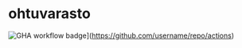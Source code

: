 # ohtuvarasto

![GHA workflow badge](https://github.com/l-antti/ohtuvarasto/workflows/CI/badge.svg)](https://github.com/username/repo/actions)

